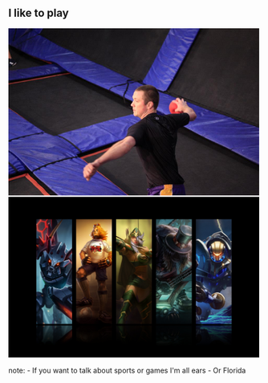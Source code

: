 ##  I like to play

<img src="img/will-buck-dballer.jpg" style="width: 500px;"/>
<img src="img/lolpaper.jpg" style="width: 500px;"/>

note:
    - If you want to talk about sports or games I'm all ears
    - Or Florida
